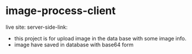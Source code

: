 # image-process-client

live site:
server-side-link:

- this project is for upload image in the data base with some image info.
- image have saved in database with base64 form
